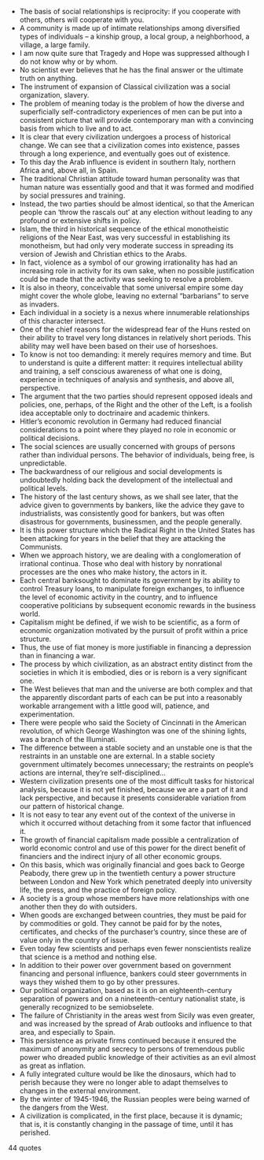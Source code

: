  - The basis of social relationships is reciprocity: if you cooperate with others, others will cooperate with you.
 - A community is made up of intimate relationships among diversified types of individuals – a kinship group, a local group, a neighborhood, a village, a large family.
 - I am now quite sure that Tragedy and Hope was suppressed although I do not know why or by whom.
 - No scientist ever believes that he has the final answer or the ultimate truth on anything.
 - The instrument of expansion of Classical civilization was a social organization, slavery.
 - The problem of meaning today is the problem of how the diverse and superficially self-contradictory experiences of men can be put into a consistent picture that will provide contemporary man with a convincing basis from which to live and to act.
 - It is clear that every civilization undergoes a process of historical change. We can see that a civilization comes into existence, passes through a long experience, and eventually goes out of existence.
 - To this day the Arab influence is evident in southern Italy, northern Africa and, above all, in Spain.
 - The traditional Christian attitude toward human personality was that human nature was essentially good and that it was formed and modified by social pressures and training.
 - Instead, the two parties should be almost identical, so that the American people can ‘throw the rascals out’ at any election without leading to any profound or extensive shifts in policy.
 - Islam, the third in historical sequence of the ethical monotheistic religions of the Near East, was very successful in establishing its monotheism, but had only very moderate success in spreading its version of Jewish and Christian ethics to the Arabs.
 - In fact, violence as a symbol of our growing irrationality has had an increasing role in activity for its own sake, when no possible justification could be made that the activity was seeking to resolve a problem.
 - It is also in theory, conceivable that some universal empire some day might cover the whole globe, leaving no external “barbarians” to serve as invaders.
 - Each individual in a society is a nexus where innumerable relationships of this character intersect.
 - One of the chief reasons for the widespread fear of the Huns rested on their ability to travel very long distances in relatively short periods. This ability may well have been based on their use of horseshoes.
 - To know is not too demanding: it merely requires memory and time. But to understand is quite a different matter: it requires intellectual ability and training, a self conscious awareness of what one is doing, experience in techniques of analysis and synthesis, and above all, perspective.
 - The argument that the two parties should represent opposed ideals and policies, one, perhaps, of the Right and the other of the Left, is a foolish idea acceptable only to doctrinaire and academic thinkers.
 - Hitler’s economic revolution in Germany had reduced financial considerations to a point where they played no role in economic or political decisions.
 - The social sciences are usually concerned with groups of persons rather than individual persons. The behavior of individuals, being free, is unpredictable.
 - The backwardness of our religious and social developments is undoubtedly holding back the development of the intellectual and political levels.
 - The history of the last century shows, as we shall see later, that the advice given to governments by bankers, like the advice they gave to industrialists, was consistently good for bankers, but was often disastrous for governments, businessmen, and the people generally.
 - It is this power structure which the Radical Right in the United States has been attacking for years in the belief that they are attacking the Communists.
 - When we approach history, we are dealing with a conglomeration of irrational continua. Those who deal with history by nonrational processes are the ones who make history, the actors in it.
 - Each central banksought to dominate its government by its ability to control Treasury loans, to manipulate foreign exchanges, to influence the level of economic activity in the country, and to influence cooperative politicians by subsequent economic rewards in the business world.
 - Capitalism might be defined, if we wish to be scientific, as a form of economic organization motivated by the pursuit of profit within a price structure.
 - Thus, the use of fiat money is more justifiable in financing a depression than in financing a war.
 - The process by which civilization, as an abstract entity distinct from the societies in which it is embodied, dies or is reborn is a very significant one.
 - The West believes that man and the universe are both complex and that the apparently discordant parts of each can be put into a reasonably workable arrangement with a little good will, patience, and experimentation.
 - There were people who said the Society of Cincinnati in the American revolution, of which George Washington was one of the shining lights, was a branch of the Illuminati.
 - The difference between a stable society and an unstable one is that the restraints in an unstable one are external. In a stable society government ultimately becomes unnecessary; the restraints on people’s actions are internal, they’re self-disciplined...
 - Western civilization presents one of the most difficult tasks for historical analysis, because it is not yet finished, because we are a part of it and lack perspective, and because it presents considerable variation from our pattern of historical change.
 - It is not easy to tear any event out of the context of the universe in which it occurred without detaching from it some factor that influenced it.
 - The growth of financial capitalism made possible a centralization of world economic control and use of this power for the direct benefit of financiers and the indirect injury of all other economic groups.
 - On this basis, which was originally financial and goes back to George Peabody, there grew up in the twentieth century a power structure between London and New York which penetrated deeply into university life, the press, and the practice of foreign policy.
 - A society is a group whose members have more relationships with one another then they do with outsiders.
 - When goods are exchanged between countries, they must be paid for by commodities or gold. They cannot be paid for by the notes, certificates, and checks of the purchaser’s country, since these are of value only in the country of issue.
 - Even today few scientists and perhaps even fewer nonscientists realize that science is a method and nothing else.
 - In addition to their power over government based on government financing and personal influence, bankers could steer governments in ways they wished them to go by other pressures.
 - Our political organization, based as it is on an eighteenth-century separation of powers and on a nineteenth-century nationalist state, is generally recognized to be semiobselete.
 - The failure of Christianity in the areas west from Sicily was even greater, and was increased by the spread of Arab outlooks and influence to that area, and especially to Spain.
 - This persistence as private firms continued because it ensured the maximum of anonymity and secrecy to persons of tremendous public power who dreaded public knowledge of their activities as an evil almost as great as inflation.
 - A fully integrated culture would be like the dinosaurs, which had to perish because they were no longer able to adapt themselves to changes in the external environment.
 - By the winter of 1945-1946, the Russian peoples were being warned of the dangers from the West.
 - A civilization is complicated, in the first place, because it is dynamic; that is, it is constantly changing in the passage of time, until it has perished.

44 quotes